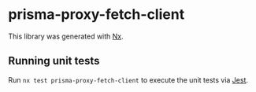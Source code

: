 # prisma-proxy-fetch-client

This library was generated with [Nx](https://nx.dev).

## Running unit tests

Run `nx test prisma-proxy-fetch-client` to execute the unit tests via [Jest](https://jestjs.io).
